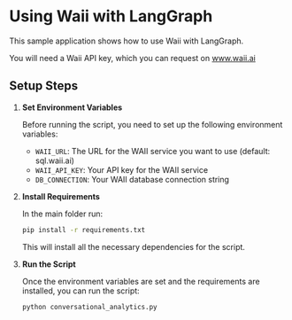 # Using Waii with LangGraph

This sample application shows how to use Waii with LangGraph.

You will need a Waii API key, which you can request on www.waii.ai

## Setup Steps

1. **Set Environment Variables**

   Before running the script, you need to set up the following environment variables:

   - `WAII_URL`: The URL for the WAII service you want to use (default: sql.waii.ai)
   - `WAII_API_KEY`: Your API key for the WAII service
   - `DB_CONNECTION`: Your WAII database connection string

2. **Install Requirements**

   In the main folder run:

   ```bash
   pip install -r requirements.txt
   ```

   This will install all the necessary dependencies for the script.

3. **Run the Script**

   Once the environment variables are set and the requirements are installed, you can run the script:

   ```bash
   python conversational_analytics.py
   ```
